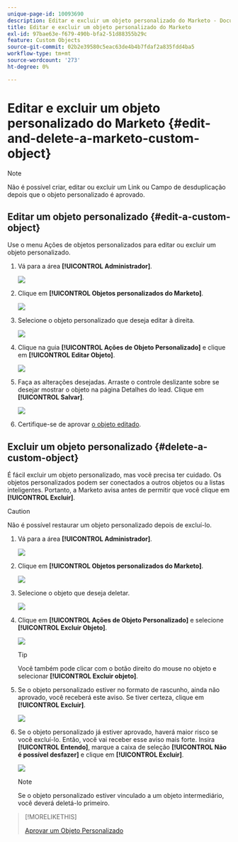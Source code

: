 ```yaml
---
unique-page-id: 10093690
description: Editar e excluir um objeto personalizado do Marketo - Documentação do Marketo - Documentação do produto
title: Editar e excluir um objeto personalizado do Marketo
exl-id: 97bae63e-f679-490b-bfa2-51d88355b29c
feature: Custom Objects
source-git-commit: 02b2e39580c5eac63de4b4b7fdaf2a835fdd4ba5
workflow-type: tm+mt
source-wordcount: '273'
ht-degree: 0%

---
```


# Editar e excluir um objeto personalizado do Marketo {#edit-and-delete-a-marketo-custom-object}

>[!NOTE]
>
>Não é possível criar, editar ou excluir um Link ou Campo de desduplicação depois que o objeto personalizado é aprovado.

## Editar um objeto personalizado {#edit-a-custom-object}

Use o menu Ações de objetos personalizados para editar ou excluir um objeto personalizado.

1. Vá para a área **[!UICONTROL Administrador]**.

   ![](assets/edit-and-delete-a-marketo-custom-object-1.png)

1. Clique em **[!UICONTROL Objetos personalizados do Marketo]**.

   ![](assets/edit-and-delete-a-marketo-custom-object-2.png)

1. Selecione o objeto personalizado que deseja editar à direita.

   ![](assets/edit-and-delete-a-marketo-custom-object-3.png)

1. Clique na guia **[!UICONTROL Ações de Objeto Personalizado]** e clique em **[!UICONTROL Editar Objeto]**.

   ![](assets/edit-and-delete-a-marketo-custom-object-4.png)

1. Faça as alterações desejadas. Arraste o controle deslizante sobre se desejar mostrar o objeto na página Detalhes do lead. Clique em **[!UICONTROL Salvar]**.

   ![](assets/edit-and-delete-a-marketo-custom-object-5.png)

1. Certifique-se de aprovar [o objeto editado](/help/marketo/product-docs/administration/marketo-custom-objects/approve-a-custom-object.md).

## Excluir um objeto personalizado {#delete-a-custom-object}

É fácil excluir um objeto personalizado, mas você precisa ter cuidado. Os objetos personalizados podem ser conectados a outros objetos ou a listas inteligentes. Portanto, a Marketo avisa antes de permitir que você clique em **[!UICONTROL Excluir]**.

>[!CAUTION]
>
>Não é possível restaurar um objeto personalizado depois de excluí-lo.

1. Vá para a área **[!UICONTROL Administrador]**.

   ![](assets/edit-and-delete-a-marketo-custom-object-6.png)

1. Clique em **[!UICONTROL Objetos personalizados do Marketo]**.

   ![](assets/edit-and-delete-a-marketo-custom-object-7.png)

1. Selecione o objeto que deseja deletar.

   ![](assets/edit-and-delete-a-marketo-custom-object-8.png)

1. Clique em **[!UICONTROL Ações de Objeto Personalizado]** e selecione **[!UICONTROL Excluir Objeto]**.

   ![](assets/edit-and-delete-a-marketo-custom-object-9.png)

   >[!TIP]
   >
   >Você também pode clicar com o botão direito do mouse no objeto e selecionar **[!UICONTROL Excluir objeto]**.

1. Se o objeto personalizado estiver no formato de rascunho, ainda não aprovado, você receberá este aviso. Se tiver certeza, clique em **[!UICONTROL Excluir]**.

   ![](assets/edit-and-delete-a-marketo-custom-object-10.png)

1. Se o objeto personalizado já estiver aprovado, haverá maior risco se você excluí-lo. Então, você vai receber esse aviso mais forte. Insira **[!UICONTROL Entendo]**, marque a caixa de seleção **[!UICONTROL Não é possível desfazer]** e clique em **[!UICONTROL Excluir]**.

   ![](assets/edit-and-delete-a-marketo-custom-object-11.png)

   >[!NOTE]
   >
   >Se o objeto personalizado estiver vinculado a um objeto intermediário, você deverá deletá-lo primeiro.

>[!MORELIKETHIS]
>
>[Aprovar um Objeto Personalizado](/help/marketo/product-docs/administration/marketo-custom-objects/approve-a-custom-object.md)
